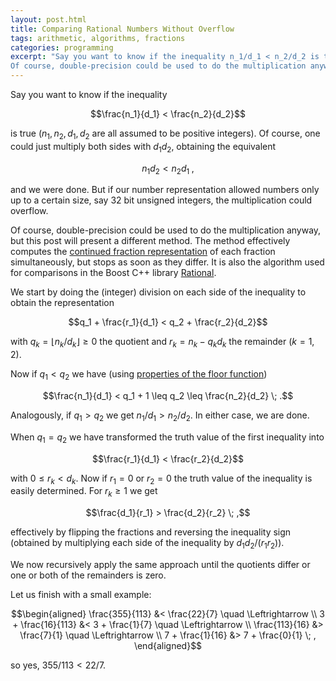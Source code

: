 ```yaml
---
layout: post.html
title: Comparing Rational Numbers Without Overflow
tags: arithmetic, algorithms, fractions
categories: programming
excerpt: "Say you want to know if the inequality n_1/d_1 < n_2/d_2 is true (n_1, n_2, d_1, d_2 are all assumed to be positive integers). Of course, one could just multiply both sides with d_1 d_2, obtaining the equivalent n_1 d_2 < n_2 d_1, and we were done. But if our number representation allowed only numbers up to a certain size, say 32 bit unsigned integers, the multiplication could overflow.
Of course, double-precision could be used to do the multiplication anyway, but this post will present a different method. The method effectively computes the continued fraction representation of each fraction simultaneously, but stops as soon as they differ. It is also the algorithm used for comparisons in the Boost C++ library Rational."
---
```

Say you want to know if the inequality

$$\frac{n_1}{d_1} < \frac{n_2}{d_2}$$

is true ($n_1, n_2, d_1, d_2$ are all assumed to be positive integers). Of course, one could just multiply both sides with $d_1 d_2$, obtaining the equivalent

$$n_1 d_2 < n_2 d_1 \; ,$$

and we were done. But if our number representation allowed numbers only up to a certain size, say 32 bit unsigned integers, the multiplication could overflow.

Of course, double-precision could be used to do the multiplication anyway, but this post will present a different method. The method effectively computes the [continued fraction representation](/blog/2009/11/continued-fractions-and-continuants) of each fraction simultaneously, but stops as soon as they differ. It is also the algorithm used for comparisons in the Boost C++ library [Rational](http://www.boost.org/doc/libs/release/libs/rational/).

We start by doing the (integer) division on each side of the inequality to obtain the representation

$$q_1 + \frac{r_1}{d_1} < q_2 + \frac{r_2}{d_2}$$

with $q_k = \lfloor n_k/d_k \rfloor \geq 0$ the quotient and $r_k = n_k - q_k d_k$ the remainder ($k=1,2$).

Now if $q_1 < q_2$ we have (using [properties of the floor function](/blog/2009/09/useful-properties-of-the-floor-and-ceil-functions))

$$\frac{n_1}{d_1} < q_1 + 1 \leq q_2 \leq \frac{n_2}{d_2} \; .$$

Analogously, if $q_1 > q_2$ we get $n_1/d_1 > n_2/d_2$. In either case, we are done.

When $q_1 = q_2$ we have transformed the truth value of the first inequality into

$$\frac{r_1}{d_1} < \frac{r_2}{d_2}$$

with $0 \leq r_k < d_k$. Now if $r_1=0$ or $r_2=0$ the truth value of the inequality is easily determined. For $r_k \geq 1$ we get

$$\frac{d_1}{r_1} > \frac{d_2}{r_2} \; ,$$

effectively by flipping the fractions and reversing the inequality sign (obtained by multiplying each side of the inequality by $d_1 d_2 / (r_1 r_2)$).

We now recursively apply the same approach until the quotients differ or one or both of the remainders is zero.

Let us finish with a small example:

$$\begin{aligned} \frac{355}{113} &< \frac{22}{7} \quad \Leftrightarrow \\ 3 + \frac{16}{113} &< 3 + \frac{1}{7} \quad \Leftrightarrow \\ \frac{113}{16} &> \frac{7}{1} \quad \Leftrightarrow \\ 7 + \frac{1}{16} &> 7 + \frac{0}{1} \; , \end{aligned}$$

so yes, $355/113 < 22/7$.
